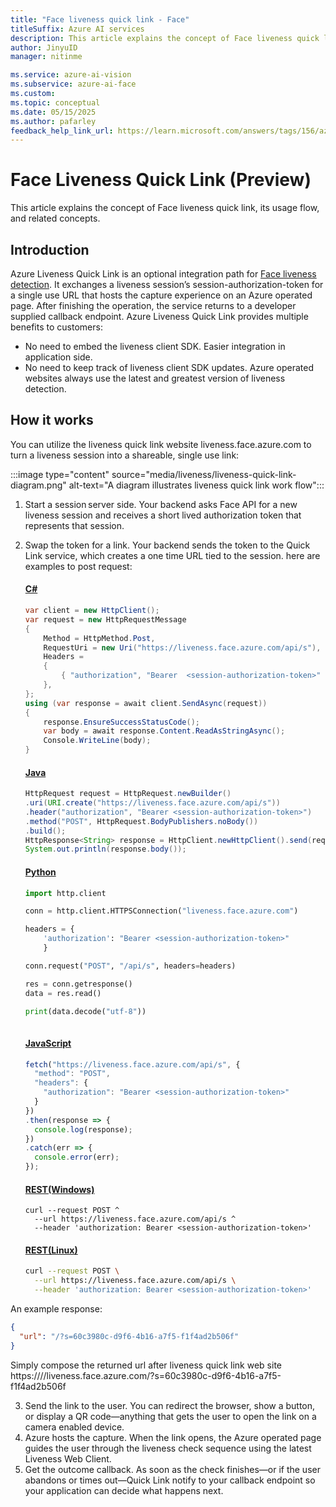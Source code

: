 ```yaml
---
title: "Face liveness quick link - Face"
titleSuffix: Azure AI services
description: This article explains the concept of Face liveness quick link, its usage flow, and related concepts. 
author: JinyuID
manager: nitinme

ms.service: azure-ai-vision
ms.subservice: azure-ai-face
ms.custom:
ms.topic: conceptual
ms.date: 05/15/2025
ms.author: pafarley
feedback_help_link_url: https://learn.microsoft.com/answers/tags/156/azure-face
---
```


# Face Liveness Quick Link (Preview)

This article explains the concept of Face liveness quick link, its usage flow, and related concepts.

## Introduction

Azure Liveness Quick Link is an optional integration path for [Face liveness detection](concept-face-liveness-detection.md). It exchanges a liveness session’s session-authorization-token for a single use URL that hosts the capture experience on an Azure operated page. After finishing the operation, the service returns to a developer supplied callback endpoint. 
Azure Liveness Quick Link provides multiple benefits to customers: 
- No need to embed the liveness client SDK. Easier integration in application side.
- No need to keep track of liveness client SDK updates. Azure operated websites always use the latest and greatest version of liveness detection.

## How it works

You can utilize the liveness quick link website liveness.face.azure.com to turn a liveness session into a shareable, single use link:

:::image type="content" source="media/liveness/liveness-quick-link-diagram.png" alt-text="A diagram illustrates liveness quick link work flow":::

1.	Start a session server side. Your backend asks Face API for a new liveness session and receives a short lived authorization token that represents that session.
2.	Swap the token for a link. Your backend sends the token to the Quick Link service, which creates a one time URL tied to the session. here are examples to post request:

    #### [C#](#tab/csharp)
    ```csharp
    var client = new HttpClient();
    var request = new HttpRequestMessage
    {
        Method = HttpMethod.Post,
        RequestUri = new Uri("https://liveness.face.azure.com/api/s"),
        Headers =
        {
            { "authorization", "Bearer  <session-authorization-token>" },
        },
    };
    using (var response = await client.SendAsync(request))
    {
        response.EnsureSuccessStatusCode();
        var body = await response.Content.ReadAsStringAsync();
        Console.WriteLine(body);
    }
    ```

    #### [Java](#tab/java)
    ```java
    HttpRequest request = HttpRequest.newBuilder()
    .uri(URI.create("https://liveness.face.azure.com/api/s"))
    .header("authorization", "Bearer <session-authorization-token>")
    .method("POST", HttpRequest.BodyPublishers.noBody())
    .build();
    HttpResponse<String> response = HttpClient.newHttpClient().send(request, HttpResponse.BodyHandlers.ofString());
    System.out.println(response.body());
    ```
    
    #### [Python](#tab/python)
    ```python
    import http.client
    
    conn = http.client.HTTPSConnection("liveness.face.azure.com")
    
    headers = {
        'authorization': "Bearer <session-authorization-token>"
        }
    
    conn.request("POST", "/api/s", headers=headers)
    
    res = conn.getresponse()
    data = res.read()
    
    print(data.decode("utf-8"))
        
    ```
    
    #### [JavaScript](#tab/javascript)
    ```javascript
    fetch("https://liveness.face.azure.com/api/s", {
      "method": "POST",
      "headers": {
        "authorization": "Bearer <session-authorization-token>"
      }
    })
    .then(response => {
      console.log(response);
    })
    .catch(err => {
      console.error(err);
    });
    ```

    #### [REST(Windows)](#tab/cmd)
    ```console
    curl --request POST ^
      --url https://liveness.face.azure.com/api/s ^
      --header 'authorization: Bearer <session-authorization-token>'
    ```
    
    #### [REST(Linux)](#tab/bash)
    ```bash
    curl --request POST \
      --url https://liveness.face.azure.com/api/s \
      --header 'authorization: Bearer <session-authorization-token>'
    ```    

An example response:
```json
{
  "url": "/?s=60c3980c-d9f6-4b16-a7f5-f1f4ad2b506f"
}
```
Simply compose the returned url after liveness quick link web site https:////liveness.face.azure.com/?s=60c3980c-d9f6-4b16-a7f5-f1f4ad2b506f

3.	Send the link to the user. You can redirect the browser, show a button, or display a QR code—anything that gets the user to open the link on a camera enabled device.
4.	Azure hosts the capture. When the link opens, the Azure operated page guides the user through the liveness check sequence using the latest Liveness Web Client.
5.	Get the outcome callback. As soon as the check finishes—or if the user abandons or times out—Quick Link notify to your callback endpoint so your application can decide what happens next.
